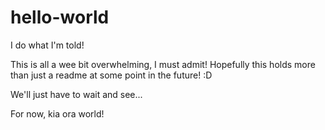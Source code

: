 # hello-world
I do what I'm told!

This is all a wee bit overwhelming, I must admit!
Hopefully this holds more than just a readme at some point in the future! :D

We'll just have to wait and see...

For now, kia ora world!
